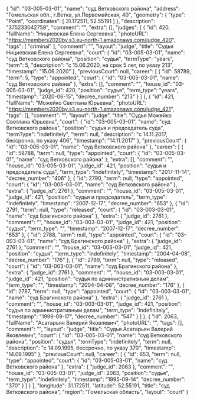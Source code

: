 {
    "id": "03-005-03-01",
    "name": "суд Ветковского района",
    "address": "Гомельская обл., г.Ветка, ул.Первомайская, 40",
    "geometry": {
        "type": "Point",
        "coordinates": [
            31.172511,
            52.55191
        ]
    },
    "description": "375233042759",
    "comment": "",
    "extra": [],
    "judges": [
        {
            "id": 420,
            "fullName": "Нициевская Елена Сергеевна",
            "photoURL": "https://members2020by.s3.eu-north-1.amazonaws.com/judge_420",
            "tags": [
                "criminal"
            ],
            "comment": "",
            "layout": "judge",
            "title": "Судья Нициевская Елена Сергеевна",
            "court": {
                "id": "03-005-03-01",
                "name": "суд Ветковского района",
                "position": "судья",
                "termType": "years",
                "term": 5,
                "description": "c 15.06.2020, на срок 5 лет, по указу 213",
                "timestamp": "15.06.2020"
            },
            "previousCourt": null,
            "career": [
                {
                    "id": 58789,
                    "term": 5,
                    "type": "appointed",
                    "court": {
                        "id": "03-005-03-01",
                        "name": "суд Ветковского района"
                    },
                    "extra": [],
                    "comment": "",
                    "house_id": "03-005-03-01",
                    "judge_id": 420,
                    "position": "судья",
                    "term_type": "years",
                    "timestamp": "2020-06-15",
                    "decree_number": "213"
                }
            ]
        },
        {
            "id": 421,
            "fullName": "Можейко Светлана Юрьевна",
            "photoURL": "https://members2020by.s3.eu-north-1.amazonaws.com/judge_421",
            "tags": [],
            "comment": "",
            "layout": "judge",
            "title": "Судья Можейко Светлана Юрьевна",
            "court": {
                "id": "03-005-03-01",
                "name": "суд Ветковского района",
                "position": "судья и председатель суда",
                "termType": "indefinitely",
                "term": null,
                "description": "c 14.11.2017, бессрочно, по указу 406",
                "timestamp": "14.11.2017"
            },
            "previousCourt": {
                "id": "03-005-03-01",
                "name": "суд Ветковского района"
            },
            "career": [
                {
                    "id": 58788,
                    "term": null,
                    "type": "appointed",
                    "court": {
                        "id": "03-005-03-01",
                        "name": "суд Ветковского района"
                    },
                    "extra": [],
                    "comment": "",
                    "house_id": "03-005-03-01",
                    "judge_id": 421,
                    "position": "судья и председатель суда",
                    "term_type": "indefinitely",
                    "timestamp": "2017-11-14",
                    "decree_number": "406"
                },
                {
                    "id": 2790,
                    "term": null,
                    "type": "appointed",
                    "court": {
                        "id": "03-005-03-01",
                        "name": "суд Ветковского района"
                    },
                    "extra": {
                        "judge_id": 2761
                    },
                    "comment": "",
                    "house_id": "03-005-03-01",
                    "judge_id": 421,
                    "position": "судья и председатель",
                    "term_type": "indefinitely",
                    "timestamp": "2007-12-17",
                    "decree_number": "653"
                },
                {
                    "id": 2791,
                    "term": null,
                    "type": "released",
                    "court": {
                        "id": "03-003-03-01",
                        "name": "суд Брагинского района"
                    },
                    "extra": {
                        "judge_id": 2761
                    },
                    "comment": "",
                    "house_id": "03-003-03-01",
                    "judge_id": 421,
                    "position": "судья",
                    "term_type": "",
                    "timestamp": "2007-12-17",
                    "decree_number": "653"
                },
                {
                    "id": 2788,
                    "term": null,
                    "type": "appointed",
                    "court": {
                        "id": "03-003-03-01",
                        "name": "суд Брагинского района"
                    },
                    "extra": {
                        "judge_id": 2761
                    },
                    "comment": "",
                    "house_id": "03-003-03-01",
                    "judge_id": 421,
                    "position": "судья",
                    "term_type": "indefinitely",
                    "timestamp": "2004-04-08",
                    "decree_number": "176"
                },
                {
                    "id": 2789,
                    "term": null,
                    "type": "released",
                    "court": {
                        "id": "03-003-03-01",
                        "name": "суд Брагинского района"
                    },
                    "extra": {
                        "judge_id": 2761
                    },
                    "comment": "",
                    "house_id": "03-003-03-01",
                    "judge_id": 421,
                    "position": "судья по административным делам",
                    "term_type": "",
                    "timestamp": "2004-04-08",
                    "decree_number": "176"
                },
                {
                    "id": 2787,
                    "term": null,
                    "type": "appointed",
                    "court": {
                        "id": "03-003-03-01",
                        "name": "суд Брагинского района"
                    },
                    "extra": {
                        "judge_id": 2761
                    },
                    "comment": "",
                    "house_id": "03-003-03-01",
                    "judge_id": 421,
                    "position": "судья по административным делам",
                    "term_type": "indefinitely",
                    "timestamp": "1999-09-17",
                    "decree_number": "547"
                }
            ]
        },
        {
            "id": 2063,
            "fullName": "Асатарьян Валерий Яковлевич",
            "photoURL": "",
            "tags": [],
            "comment": "",
            "layout": "judge",
            "title": "Судья Асатарьян Валерий Яковлевич",
            "court": {
                "id": "03-005-03-01",
                "name": "суд Ветковского района",
                "position": "судья",
                "termType": "indefinitely",
                "term": null,
                "description": "c 14.09.1995, бессрочно, по указу 370",
                "timestamp": "14.09.1995"
            },
            "previousCourt": null,
            "career": [
                {
                    "id": 653,
                    "term": null,
                    "type": "appointed",
                    "court": {
                        "id": "03-005-03-01",
                        "name": "суд Ветковского района"
                    },
                    "extra": {
                        "judge_id": 2063
                    },
                    "comment": "",
                    "house_id": "03-005-03-01",
                    "judge_id": 2063,
                    "position": "судья",
                    "term_type": "indefinitely",
                    "timestamp": "1995-09-14",
                    "decree_number": "370"
                }
            ]
        }
    ],
    "longitude": 31.172511,
    "latitude": 52.55191,
    "title": "суд Ветковского района",
    "region": "Гомельская область",
    "layout": "court"
}